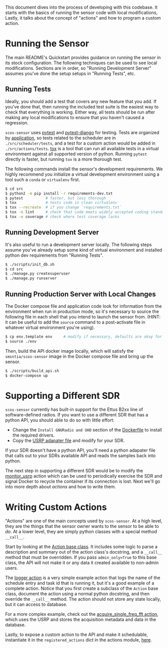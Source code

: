 This document dives into the process of developing with this codebase. It
starts with the basics of running the sensor code with local modifications,
Lastly, it talks about the concept of "actions" and how to program a custom
action.

Running the Sensor
==================

The main README's Quickstart provides guidance on running the sensor in its
stock configuration. The following techniques can be used to see local
modifications. Sections are in order, so "Running Development Server" assumes
you've done the setup setups in "Running Tests", etc.

Running Tests
-------------

Ideally, you should add a test that covers any new feature that you add. If
you've done that, then running the included test suite is the easiest way to
check that everything is working. Either way, all tests should be run after
making any local modifications to ensure that you haven't caused a regression.

`scos-sensor` uses [pytest](https://docs.pytest.org/en/latest/) and
[pytest-django](https://pytest-django.readthedocs.io/en/latest/) for testing.
Tests are organized by
[application](https://docs.djangoproject.com/en/dev/ref/applications/#projects-and-applications),
so tests related to the scheduler are in `./src/scheduler/tests`, and a test
for a custom action would be added in `./src/actions/tests`.
[tox](https://tox.readthedocs.io/en/latest/) is a tool that can run all
available tests in a virtual environment against all supported version of
python. Running `pytest` directly is faster, but running `tox` is a more
thorough test.

The following commands install the sensor's development requirements. We highly
recommend you initialize a virtual development environment using a tool such a
`conda` or `virtualenv` first.

```bash
$ cd src
$ python2 -m pip install -r requirements-dev.txt
$ pytest          # faster, but less thorough
$ tox             # tests code in clean virtualenv
$ tox --recreate  # if you change `requirements.txt`
$ tox -e lint     # check that code meets widely accepted coding standards
$ tox -e coverage # check where test coverage lacks
```

Running Development Server
--------------------------

It's also useful to run a development server locally. The following steps
assume you've already setup some kind of virtual environment and installed
python dev requirements from "Running Tests".

```bash
$ ./scripts/init_db.sh
$ cd src
$ ./manage.py createsuperuser
$ ./manage.py runserver
```

Running Production Server with Local Changes
--------------------------------------------

The Docker compose file and application code look for information from the
environment when run in production mode, so it's necessary to source the
following file in each shell that you intend to launch the sensor from. (HINT:
it can be useful to add the `source` command to a post-activate file in
whatever virtual environment you're using).

```bash
$ cp env.template env     # modify if necessary, defaults are okay for testing
$ source ./env
```

Then, build the API docker image locally, which will satisfy the
`smsntia/scos-sensor` image in the Docker compose file and bring up the sensor.

```bash
$ ./scripts/build_api.sh
$ docker-compose up
```


Supporting a Different SDR
==========================

`scos-sensor` currently has built-in support for the Ettus B2xx line of
software-defined radios. If you want to use a different SDR that has a python
API, you should able to do so with little effort:

 - Change the `Install GNURadio and UHD` section of the
   [Dockerfile](Dockerfile) to install the required drivers.
 - Copy the [USRP adapater file](src/actions/usrp.py) and modify for your SDR.

If your SDR doesn't have a python API, you'll need a python adapater file that
calls out to your SDRs available API and reads the samples back into python.

The next step in supporting a different SDR would be to modify the
[monitor_usrp](src/actions/monitor_usrp.py) action which can be used to
periodically exercise the SDR and signal Docker to recycle the container
if its connection is lost. Next we'll go into more depth about _actions_ and
how to write them.


Writing Custom Actions
======================

"Actions" are one of the main concepts used by `scos-sensor`. At a high level,
they are the things that the sensor owner wants to the sensor to be able to
_do_. At a lower level, they are simply python classes with a special method
`__call__`.

Start by looking at the [Action base class](src/actions/base.py). It includes
some logic to parse a description and summary out of the action class's
docstring, and a `__call__` method that must be overridden. If you pass
`admin_only=True` to this base class, the API will not make it or any data it
created available to non-admin users.

The [logger action](src/actions/logger.py) is a very simple example action that
logs the name of the schedule entry and task id that is running it, but it's a
good example of a complete action. Notice that you first create a subclass of
the `Action` base class, document the action using a normal python docstring,
and then override the `__call__` method. The action should not store any state
locally, but it can access to database.

For a more complex example, check out the [acquire_single_freq_fft
action](src/actions/acquire_single_freq_fft.py), which uses the USRP and stores
the acquisition metadata and data in the database.

Lastly, to expose a custom action to the API and make it schedulable,
instantiate it in the `registered_actions` dict in the actions module,
[here](src/actions/__init__.py).

